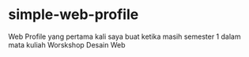 # simple-web-profile
Web Profile yang pertama kali saya buat ketika masih semester 1 dalam mata kuliah 
Worskshop Desain Web
